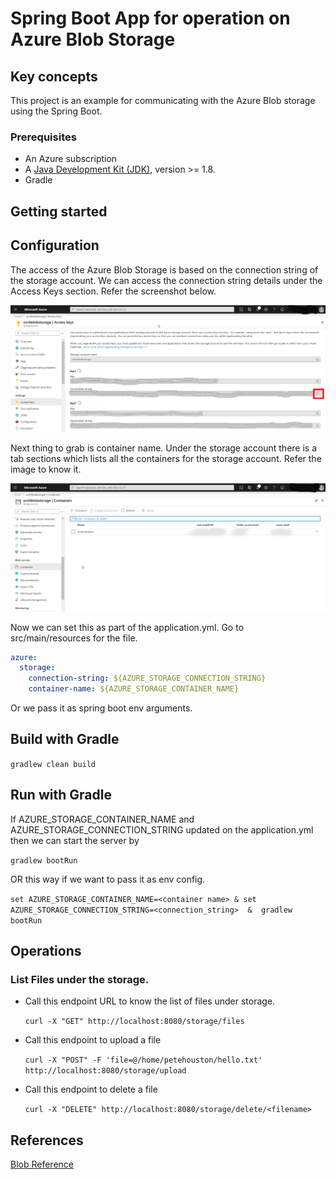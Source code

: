 # Spring Boot App for operation on Azure Blob Storage

## Key concepts
This project is an example for communicating with the Azure Blob storage using the Spring Boot.

### Prerequisites

* An Azure subscription
* A [Java Development Kit (JDK)](http://www.oracle.com/technetwork/java/javase/downloads/), version >= 1.8.
* Gradle

## Getting started

## Configuration

The access of the Azure Blob Storage is based on the connection string of the storage account. We can access 
the connection string details under the Access Keys section. Refer the screenshot below.

![](img/AzureConnectionString.png)

Next thing to grab is container name. Under the storage account there is a tab sections which lists all the containers for
 the storage account. Refer the image to know it.

![](img/AzureStorageContainer.png)

Now we can set this as part of the application.yml. Go to src/main/resources for the file.
```yaml
azure:
  storage:
    connection-string: ${AZURE_STORAGE_CONNECTION_STRING}
    container-name: ${AZURE_STORAGE_CONTAINER_NAME}
```

Or we pass it as spring boot env arguments.

## Build with Gradle
``
gradlew clean build
``
## Run with Gradle

If AZURE_STORAGE_CONTAINER_NAME and AZURE_STORAGE_CONNECTION_STRING updated on the application.yml 
then we can start the server by 

``
gradlew bootRun
``

OR this way if we want to pass it as env config. 

``
set AZURE_STORAGE_CONTAINER_NAME=<container name> & set AZURE_STORAGE_CONNECTION_STRING=<connection_string>  &  gradlew bootRun
``

## Operations

### List Files under the storage.

* Call this endpoint URL to know the list of files under storage.

    ``
    curl -X "GET" http://localhost:8080/storage/files
    ``
* Call this endpoint to upload a file

    ``
    curl -X "POST" -F 'file=@/home/petehouston/hello.txt' http://localhost:8080/storage/upload
    ``
* Call this endpoint to delete a file

    ``
    curl -X "DELETE" http://localhost:8080/storage/delete/<filename>
    ``
## References

[Blob Reference](https://docs.microsoft.com/en-in/azure/storage/blobs/storage-quickstart-blobs-java)